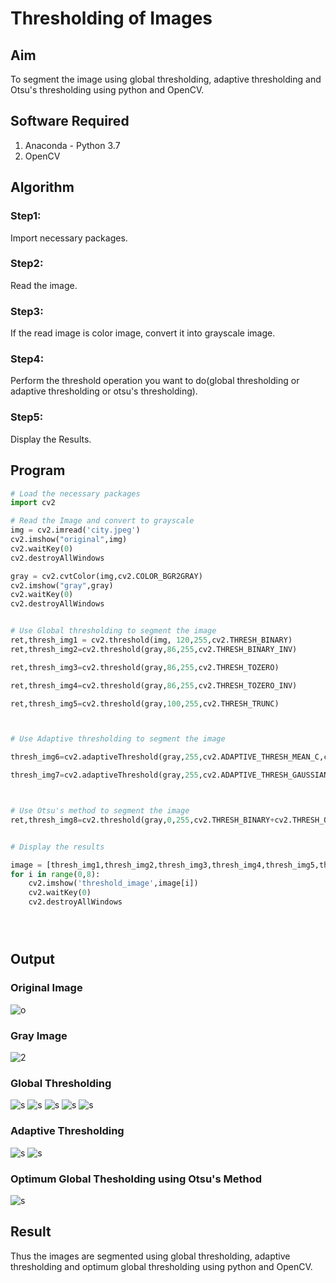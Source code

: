 # Thresholding of Images
## Aim
To segment the image using global thresholding, adaptive thresholding and Otsu's thresholding using python and OpenCV.

## Software Required
1. Anaconda - Python 3.7
2. OpenCV

## Algorithm

### Step1:
Import necessary packages.

### Step2:
Read the image.

### Step3:
If the read image is color image, convert it into grayscale image.

### Step4:
Perform the threshold operation you want to do(global thresholding or adaptive thresholding or otsu's thresholding).

### Step5:
Display the Results.
## Program

```python
# Load the necessary packages
import cv2

# Read the Image and convert to grayscale
img = cv2.imread('city.jpeg')
cv2.imshow("original",img)
cv2.waitKey(0)
cv2.destroyAllWindows

gray = cv2.cvtColor(img,cv2.COLOR_BGR2GRAY)
cv2.imshow("gray",gray)
cv2.waitKey(0)
cv2.destroyAllWindows


# Use Global thresholding to segment the image
ret,thresh_img1 = cv2.threshold(img, 120,255,cv2.THRESH_BINARY)
ret,thresh_img2=cv2.threshold(gray,86,255,cv2.THRESH_BINARY_INV)

ret,thresh_img3=cv2.threshold(gray,86,255,cv2.THRESH_TOZERO)

ret,thresh_img4=cv2.threshold(gray,86,255,cv2.THRESH_TOZERO_INV)

ret,thresh_img5=cv2.threshold(gray,100,255,cv2.THRESH_TRUNC)



# Use Adaptive thresholding to segment the image

thresh_img6=cv2.adaptiveThreshold(gray,255,cv2.ADAPTIVE_THRESH_MEAN_C,cv2.THRESH_BINARY,11,2)

thresh_img7=cv2.adaptiveThreshold(gray,255,cv2.ADAPTIVE_THRESH_GAUSSIAN_C,cv2.THRESH_BINARY,11,2)



# Use Otsu's method to segment the image 
ret,thresh_img8=cv2.threshold(gray,0,255,cv2.THRESH_BINARY+cv2.THRESH_OTSU)


# Display the results

image = [thresh_img1,thresh_img2,thresh_img3,thresh_img4,thresh_img5,thresh_img6,thresh_img7,thresh_img8]
for i in range(0,8):
    cv2.imshow('threshold_image',image[i])
    cv2.waitKey(0)
    cv2.destroyAllWindows





```
## Output

### Original Image
![o](pyramid1.jpg)
### Gray Image
![2](grayout.png)
### Global Thresholding
![s](output1.png)
![s](t1.png)
![s](t2.png)
![s](t3.png)
![s](t4.png)
### Adaptive Thresholding
![s](t5.png)
![s](t6.png)
### Optimum Global Thesholding using Otsu's Method
![s](t7.png)


## Result
Thus the images are segmented using global thresholding, adaptive thresholding and optimum global thresholding using python and OpenCV.

